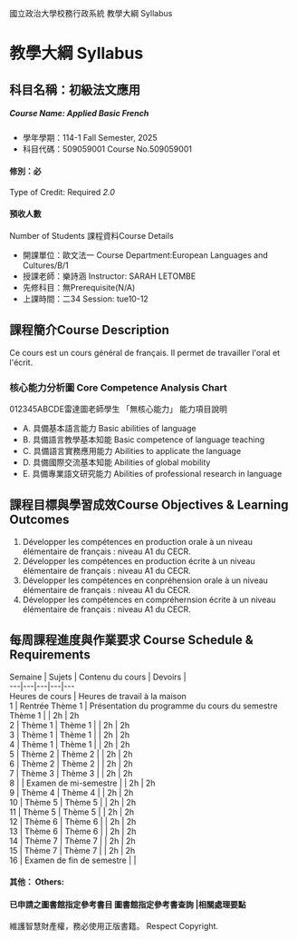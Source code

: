 國立政治大學校務行政系統 教學大綱 Syllabus
# 教學大綱 Syllabus
##  科目名稱：初級法文應用
#####  Course Name: Applied Basic French
  * 學年學期：114-1 Fall Semester, 2025 
  * 科目代碼：509059001 Course No.509059001
#### 修別：必
Type of Credit: Required 
_2.0_
#### 預收人數
Number of Students
課程資料Course Details
  * 開課單位：歐文法一 Course Department:European Languages and Cultures/B/1 
  * 授課老師：樂詩涵 Instructor: SARAH LETOMBE 
  * 先修科目：無Prerequisite(N/A)
  * 上課時間：二34 Session: tue10-12
##  課程簡介Course Description
Ce cours est un cours général de français. Il permet de travailler l'oral et l'écrit. 
###  核心能力分析圖 Core Competence Analysis Chart
012345ABCDE雷達圖老師學生
「無核心能力」 
能力項目說明
  * A. 具備基本語言能力 Basic abilities of language
  * B. 具備語言教學基本知能 Basic competence of language teaching
  * C. 具備語言實務應用能力 Abilities to applicate the language
  * D. 具備國際交流基本知能 Abilities of global mobility
  * E. 具備專業語文研究能力 Abilities of professional research in language
##  課程目標與學習成效Course Objectives & Learning Outcomes 
  1. Développer les compétences en production orale à un niveau élémentaire de français : niveau A1 du CECR.
  2. Développer les compétences en production écrite à un niveau élémentaire de français : niveau A1 du CECR.
  3. Développer les compétences en conpréhension orale à un niveau élémentaire de français : niveau A1 du CECR.
  4. Développer les compétences en compréhernsion écrite à un niveau élémentaire de français : niveau A1 du CECR.
##  每周課程進度與作業要求 Course Schedule & Requirements
Semaine |  Sujets |  Contenu du cours |  Devoirs |   
---|---|---|---|---  
Heures de cours |  Heures de travail à la maison  
1 |  Rentrée Thème 1 |  Présentation du programme du cours du semestre Thème 1 |  |  2h | 2h  
2 |  Thème 1 |  Thème 1 |  | 2h | 2h  
3 | Thème 1 | Thème 1 |  |  2h | 2h  
4 | Thème 1 | Thème 1 |  |  2h | 2h  
5 | Thème 2 | Thème 2 |  |  2h | 2h  
6 | Thème 2 | Thème 2 |  |  2h | 2h  
7 | Thème 3 | Thème 3 |  |  2h | 2h  
8 |  | Examen de mi-semestre |  |  2h | 2h  
9 | Thème 4 | Thème 4 |  |  2h | 2h  
10 | Thème 5 | Thème 5 |  |  2h | 2h  
11 | Thème 5 | Thème 5 |  |  2h | 2h  
12 | Thème 6 | Thème 6 |  |  2h | 2h  
13 | Thème 6 | Thème 6 |  |  2h | 2h  
14 | Thème 7 | Thème 7 |  |  2h | 2h  
15 | Thème 7 | Thème 7 |  |  2h | 2h  
16 |  Examen de fin de semestre |  |   
####  其他： Others:
####  已申請之圖書館指定參考書目  圖書館指定參考書查詢 |相關處理要點
維護智慧財產權，務必使用正版書籍。 Respect Copyright.